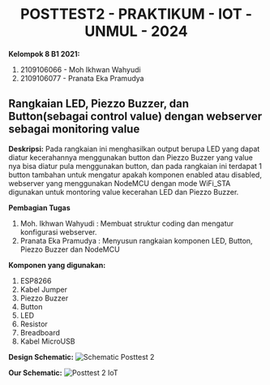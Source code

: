 <center><h1>POSTTEST2 - PRAKTIKUM - IOT - UNMUL - 2024</h1></center>

<strong>Kelompok 8 B1 2021:</strong>
1. 2109106066 - Moh Ikhwan Wahyudi
2. 2109106077 - Pranata Eka Pramudya

  <h2>Rangkaian LED, Piezzo Buzzer, dan Button(sebagai control value) dengan webserver sebagai monitoring value</h2>

<strong>Deskripsi:</strong>
Pada rangkaian ini menghasilkan output berupa LED yang dapat diatur kecerahannya menggunakan button dan Piezzo Buzzer yang value nya bisa diatur pula menggunakan button, dan pada rangkaian ini terdapat 1 button tambahan untuk mengatur apakah komponen enabled atau disabled, webserver yang menggunakan NodeMCU dengan mode WiFi_STA digunakan untuk montoring value kecerahan LED dan Piezzo Buzzer.

<strong>Pembagian Tugas</strong>
1. Moh. Ikhwan Wahyudi   : Membuat struktur coding dan mengatur konfigurasi webserver.
2. Pranata Eka Pramudya  : Menyusun rangkaian komponen LED, Button, Piezzo Buzzer dan NodeMCU

<strong>Komponen yang digunakan:</strong>
1. ESP8266
2. Kabel Jumper
3. Piezzo Buzzer
4. Button
5. LED
6. Resistor
7. Breadboard
8. Kabel MicroUSB

<strong>Design Schematic:</strong>
![Schematic Posttest 2](https://github.com/IkhwanWahyudi/posttest2-praktikum-iot-unmul/assets/113562288/18915558-382f-46af-91b5-a6426b59c508)

<strong>Our Schematic:</strong>
![Posttest 2 IoT](https://github.com/IkhwanWahyudi/posttest2-praktikum-iot-unmul/assets/113562288/6d8211df-5d13-442d-8f8e-81906636c363)
